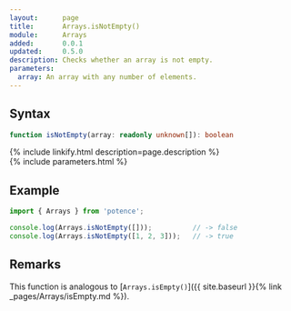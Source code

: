 ```yaml
---
layout:      page
title:       Arrays.isNotEmpty()
module:      Arrays
added:       0.0.1
updated:     0.5.0
description: Checks whether an array is not empty.
parameters:
  array: An array with any number of elements.
---
```

## Syntax

```ts
function isNotEmpty(array: readonly unknown[]): boolean
```

<div class="description">{% include linkify.html description=page.description %}</div>
{% include parameters.html %}

## Example

```ts
import { Arrays } from 'potence';

console.log(Arrays.isNotEmpty([]));          // -> false
console.log(Arrays.isNotEmpty([1, 2, 3]));   // -> true
```

## Remarks

This function is analogous to
[`Arrays.isEmpty()`]({{ site.baseurl }}{% link _pages/Arrays/isEmpty.md %}).
